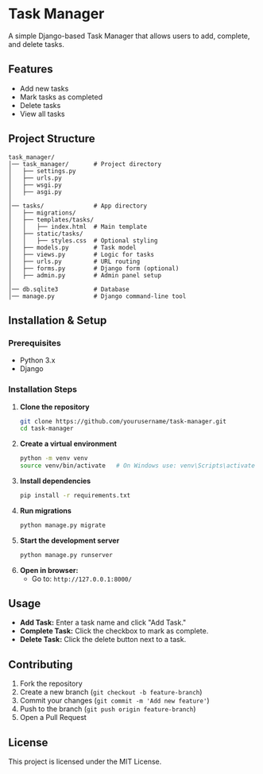 # Task Manager

A simple Django-based Task Manager that allows users to add, complete, and delete tasks.

## Features
- Add new tasks
- Mark tasks as completed
- Delete tasks
- View all tasks

## Project Structure
```
task_manager/
│── task_manager/       # Project directory
│   ├── settings.py
│   ├── urls.py
│   ├── wsgi.py
│   ├── asgi.py
│
│── tasks/              # App directory
│   ├── migrations/
│   ├── templates/tasks/
│   │   ├── index.html  # Main template
│   ├── static/tasks/
│   │   ├── styles.css  # Optional styling
│   ├── models.py       # Task model
│   ├── views.py        # Logic for tasks
│   ├── urls.py         # URL routing
│   ├── forms.py        # Django form (optional)
│   ├── admin.py        # Admin panel setup
│
│── db.sqlite3          # Database
│── manage.py           # Django command-line tool
```

## Installation & Setup

### Prerequisites
- Python 3.x
- Django

### Installation Steps
1. **Clone the repository**
   ```sh
   git clone https://github.com/yourusername/task-manager.git
   cd task-manager
   ```
2. **Create a virtual environment**
   ```sh
   python -m venv venv
   source venv/bin/activate   # On Windows use: venv\Scripts\activate
   ```
3. **Install dependencies**
   ```sh
   pip install -r requirements.txt
   ```
4. **Run migrations**
   ```sh
   python manage.py migrate
   ```
5. **Start the development server**
   ```sh
   python manage.py runserver
   ```
6. **Open in browser:**
   - Go to: `http://127.0.0.1:8000/`

## Usage
- **Add Task:** Enter a task name and click "Add Task."
- **Complete Task:** Click the checkbox to mark as complete.
- **Delete Task:** Click the delete button next to a task.

## Contributing
1. Fork the repository
2. Create a new branch (`git checkout -b feature-branch`)
3. Commit your changes (`git commit -m 'Add new feature'`)
4. Push to the branch (`git push origin feature-branch`)
5. Open a Pull Request

## License
This project is licensed under the MIT License.

